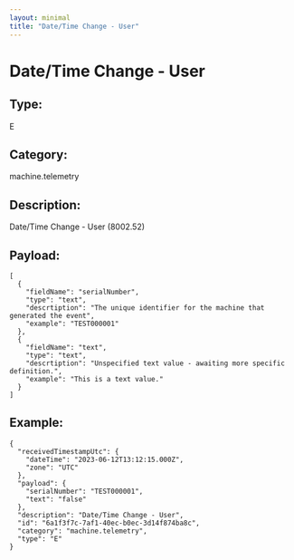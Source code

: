 ```yaml
---
layout: minimal
title: "Date/Time Change - User"
---
```


# Date/Time Change - User

## Type:

E

## Category:

machine.telemetry

## Description: 

Date/Time Change - User (8002.52)

## Payload:

```
[
  {
    "fieldName": "serialNumber",
    "type": "text",
    "descrtiption": "The unique identifier for the machine that generated the event",
    "example": "TEST000001"
  },
  {
    "fieldName": "text",
    "type": "text",
    "descrtiption": "Unspecified text value - awaiting more specific definition.",
    "example": "This is a text value."
  }
]
```

## Example:

```
{
  "receivedTimestampUtc": {
    "dateTime": "2023-06-12T13:12:15.000Z",
    "zone": "UTC"
  },
  "payload": {
    "serialNumber": "TEST000001",
    "text": "false"
  },
  "description": "Date/Time Change - User",
  "id": "6a1f3f7c-7af1-40ec-b0ec-3d14f874ba8c",
  "category": "machine.telemetry",
  "type": "E"
}
```
